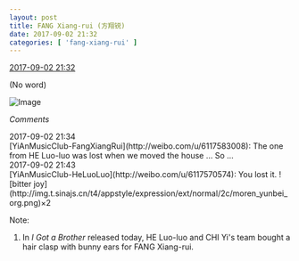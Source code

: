 ```yaml
---
layout: post
title: FANG Xiang-rui (方翔锐)
date: 2017-09-02 21:32
categories: [ 'fang-xiang-rui' ]
---
```


<div class="weibo-info">
  <a href="http://weibo.com/6117583008/FjZt3FMe9">2017-09-02 21:32</a>
</div>

(No word)

<!-- more -->

![Image](https://wx4.sinaimg.cn/mw690/006G0KNGgy1fj5guk53ydj30k00zk79i.jpg)

*Comments*

<div class="weibo-info">2017-09-02 21:34</div>
[YiAnMusicClub-FangXiangRui](http://weibo.com/u/6117583008): The one from HE Luo-luo was lost when we moved the house … So …

<div class="weibo-info">2017-09-02 21:43</div>
[YiAnMusicClub-HeLuoLuo](http://weibo.com/u/6117570574): You lost it. ![bitter joy](http://img.t.sinajs.cn/t4/appstyle/expression/ext/normal/2c/moren_yunbei_org.png)×2

Note:
1. In *I Got a Brother* released today, HE Luo-luo and CHI Yi's team bought a hair clasp with bunny ears for FANG Xiang-rui.
